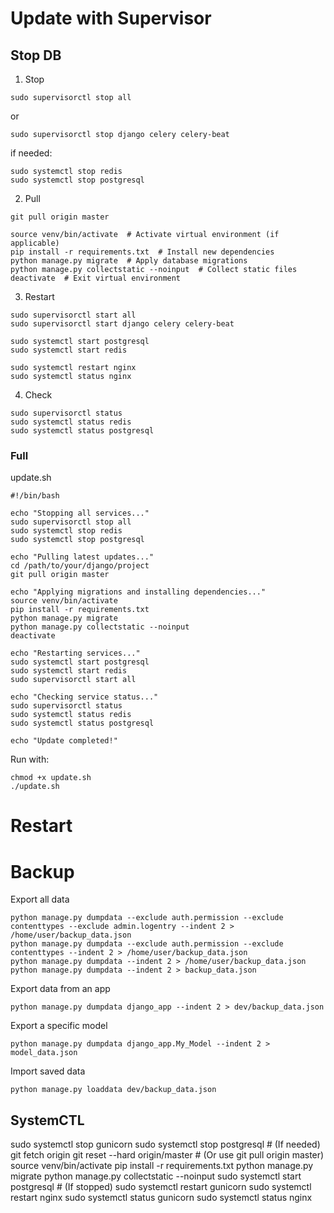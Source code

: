 

# Update with Supervisor

## Stop DB

1. Stop
```
sudo supervisorctl stop all
```
or
```
sudo supervisorctl stop django celery celery-beat
```
if needed:
```
sudo systemctl stop redis
sudo systemctl stop postgresql
```
2. Pull
```
git pull origin master
```

```
source venv/bin/activate  # Activate virtual environment (if applicable)
pip install -r requirements.txt  # Install new dependencies
python manage.py migrate  # Apply database migrations
python manage.py collectstatic --noinput  # Collect static files
deactivate  # Exit virtual environment
```

3. Restart
```
sudo supervisorctl start all
sudo supervisorctl start django celery celery-beat
```

```
sudo systemctl start postgresql
sudo systemctl start redis
```


```
sudo systemctl restart nginx
sudo systemctl status nginx
```



4. Check
```
sudo supervisorctl status
sudo systemctl status redis
sudo systemctl status postgresql
```




### Full
update.sh

```
#!/bin/bash

echo "Stopping all services..."
sudo supervisorctl stop all
sudo systemctl stop redis
sudo systemctl stop postgresql

echo "Pulling latest updates..."
cd /path/to/your/django/project
git pull origin master

echo "Applying migrations and installing dependencies..."
source venv/bin/activate
pip install -r requirements.txt
python manage.py migrate
python manage.py collectstatic --noinput
deactivate

echo "Restarting services..."
sudo systemctl start postgresql
sudo systemctl start redis
sudo supervisorctl start all

echo "Checking service status..."
sudo supervisorctl status
sudo systemctl status redis
sudo systemctl status postgresql

echo "Update completed!"
```

Run with:
```
chmod +x update.sh
./update.sh
```



# Restart





# Backup

Export all data	
```
python manage.py dumpdata --exclude auth.permission --exclude contenttypes --exclude admin.logentry --indent 2 > /home/user/backup_data.json
python manage.py dumpdata --exclude auth.permission --exclude contenttypes --indent 2 > /home/user/backup_data.json
python manage.py dumpdata --indent 2 > /home/user/backup_data.json
python manage.py dumpdata --indent 2 > backup_data.json
```
Export data from an app	
```
python manage.py dumpdata django_app --indent 2 > dev/backup_data.json
```
Export a specific model	
```
python manage.py dumpdata django_app.My_Model --indent 2 > model_data.json
```
Import saved data	
```
python manage.py loaddata dev/backup_data.json
```


## SystemCTL
sudo systemctl stop gunicorn
sudo systemctl stop postgresql  # (If needed)
git fetch origin
git reset --hard origin/master  # (Or use git pull origin master)
source venv/bin/activate
pip install -r requirements.txt
python manage.py migrate
python manage.py collectstatic --noinput
sudo systemctl start postgresql  # (If stopped)
sudo systemctl restart gunicorn
sudo systemctl restart nginx
sudo systemctl status gunicorn
sudo systemctl status nginx